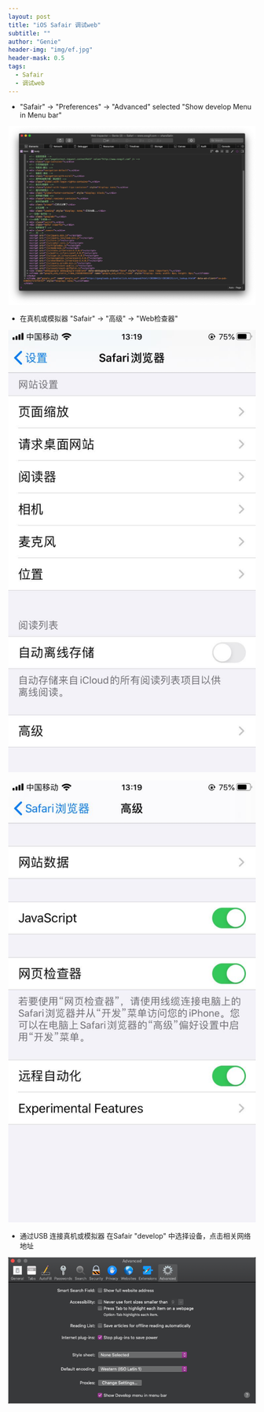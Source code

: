 ```yaml
---
layout: post
title: "iOS Safair 调试web"
subtitle: ""
author: "Genie"
header-img: "img/ef.jpg"
header-mask: 0.5
tags:
  - Safair
  - 调试web
---
```


* "Safair" -> "Preferences" -> "Advanced" selected "Show develop Menu in Menu bar"

![](img/WebForTest/1.png)

* 在真机或模拟器 "Safair" -> "高级" -> "Web检查器"

![2](img/WebForTest/2.jpeg)

![3](img/WebForTest/3.jpeg)

* 通过USB 连接真机或模拟器 在Safair "develop" 中选择设备，点击相关网络地址

![4](img/WebForTest/2.png)


